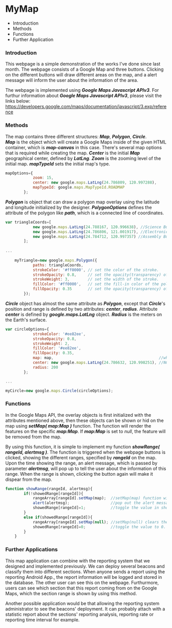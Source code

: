 # MyMap
* Introduction
* Methods
* Functions
* Further Application


### Introduction
This webpage is a simple demonstration of the works I've done since last month. The webpage consists of a Google Map and three buttons.
Clicking on the different buttons will draw different areas on the map, and a alert message will inform the user about the information of the area.


The webpage is implemented using **_Google Maps Javascript APIv3_**.
For furthur information about **_Google Maps Javascript APIv3_**, please visit the links below:
  https://developers.google.com/maps/documentation/javascript/3.exp/reference


### Methods
The map contains three different structures: **_Map_**, **_Polygon_**, **_Circle_**.  
**_Map_** is the object which will create a Google Maps inside of the given HTML container, which is **_map-canvas_** in this case. There's several map options that is required while creating the map. **_Center_** is the initial **_Map_** geographical center, defined by **_LatLng_**. **_Zoom_** is the zooming level of the initial map. **_mapTypeId_** sets the initial map's type.  
```javascript
mapOptions={
			zoom: 15,
			center: new google.maps.LatLng(24.786809, 120.997288),
			mapTypeId: google.maps.MapTypeId.ROADMAP
		};
```


**_Polygon_** is object that can draw a polygon map overlay using the latitude and longitude initialized by the designer. **_PolygonOptions_** defines the attribute of the polygon like **_path_**, which is a connected line of coordinates.  
```javascript
var triangleCoords=[
			new google.maps.LatLng(24.788167, 120.996638), //Science Building I
			new google.maps.LatLng(24.786806, 121.001917), //Electronics and Information Research Center
			new google.maps.LatLng(24.784712, 120.997357) //Assembly Building I
		];
		
...
	
	myTriangle=new google.maps.Polygon({
			paths: triangleCoords,
			strokeColor: '#ff0000', // set the color of the stroke.
			strokeOpacity: 0.8,     // set the opacity(transparency) of the stroke.
			strokeWeight: 3,        // set the width of the stroke.
			fillColor: '#ff0000',   // set the fill-in color of the polygon
			fillOpacity: 0.35       // set the opacity(transparency) of the polygon
		});
```


**_Circle_** object has almost the same attribute as **_Polygon_**, except that **_Circle_**'s position and range is defined by two attributes: **_center_**, **_radius_**. Attribute **_center_** is defined by **_google.maps.LatLng_** object. **_Radius_** is the meters on the Earth's surface.  
```javascript
var circleOptions={
			strokeColor: '#ee82ee',
			strokeOpacity: 0.8,
			strokeWeight: 2,
			fillColor: '#ee82ee',
			fillOpacity: 0.35,
			map: map,                                              //which google.map object the circle is displayed on. 
			center: new google.maps.LatLng(24.786632, 120.998251), //NCTU Library. Geographical center on the map
			radius: 200
		};

...

myCircle=new google.maps.Circle(circleOptions);
```


### Functions
In the Google Maps API, the overlay objects is first initialized with the attributes mentioned above, then these objects can be shown or hid on the map using **_setMap( map:Map )_** function. The function will render the features on the specific **_map:Map_**. If **_map:Map_** is set to _null_, the feature will be removed from the map.


By using this function, it is simple to implement my function **_showRange( rangeId, alertmsg )_**. The function is triggered when the webpage buttons is clicked, showing the different ranges, specified by **_rangeId_** on the map. Upon the time showing the range, an alert message, which is passed by parameter **_alertmsg_**, will pop up to tell the user about the information of this range. When the range is shown, clicking the button again will make it dispear from the map.  
```javascript
function showRange(rangeId, alertmsg){
		if(!showedRange[rangeId]){
			rangeArray[rangeId].setMap(map);  //setMap(map) function will render the overlay object, specified by rangeId, on the map
			alert(alertmsg);                  //pop out the alert message.
			showedRange[rangeId]=1;           //toggle the value in showedRange array to 1, indicating that the object is shown.
		}
		else if(showedRange[rangeId]){
			rangeArray[rangeId].setMap(null); //setMap(null) clears the overlay.
			showedRange[rangeId]=0;           //toggle the value to 0.
		}
	}
```


### Further Applications
This map application can combine with the reporting system that we designed and implemented previously. We can deploy several beacons and classify them into different sections. When anyone sends a report using the reporting Android App., the report information will be logged and stored in the database. The other user can see this on the webpage. Furthurmore, users can see which section that this report coming from on the Google Maps, which the section range is shown by using this method. 


Another possible application would be that allowing the reporting system administrator to see the beacons' deployment. It can probably attach with a statistic report about the sections' reporting analysis, reporting rate or reporting time interval for example.

